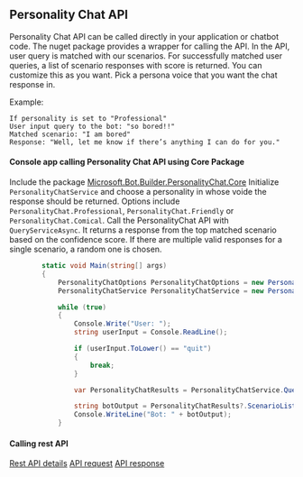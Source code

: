 ## Personality Chat API
Personality Chat API can be called directly in your application or chatbot code. The nuget package provides a wrapper for calling the API. In the API, user query is matched with our scenarios. For successfully matched user queries, a list of scenario responses with score is returned. You can customize this as you want. Pick a persona voice that you want the chat response in.

Example:

	If personality is set to "Professional" 
	User input query to the bot: "so bored!!"
	Matched scenario: "I am bored"
	Response: "Well, let me know if there’s anything I can do for you."
	

#### Console app calling Personality Chat API using Core Package
Include the package [Microsoft.Bot.Builder.PersonalityChat.Core](https://www.nuget.org/packages/Microsoft.Bot.Builder.PersonalityChat.Core/1.0.0-alpha-m1.0)
Initialize `PersonalityChatService` and choose a personality in whose voide the response should be returned. Options include `PersonalityChat.Professional`, `PersonalityChat.Friendly` or `PersonalityChat.Comical`.
Call the PersonalityChat API with `QueryServiceAsync`. It returns a response from the top matched scenario based on the confidence score. If there are multiple valid responses for a single scenario, a random one is chosen.

```csharp
        static void Main(string[] args)
        {
            PersonalityChatOptions PersonalityChatOptions = new PersonalityChatOptions(string.Empty, PersonalityChat.Professional);
            PersonalityChatService PersonalityChatService = new PersonalityChatService(PersonalityChatOptions);

            while (true)
            {
                Console.Write("User: ");
                string userInput = Console.ReadLine();

                if (userInput.ToLower() == "quit")
                {
                    break;
                }

                var PersonalityChatResults = PersonalityChatService.QueryServiceAsync(userInput).Result;

                string botOutput = PersonalityChatResults?.ScenarioList?.FirstOrDefault()?.Responses?.FirstOrDefault() ?? "";
                Console.WriteLine("Bot: " + botOutput);
            }
```

#### Calling rest API
[Rest API details](https://github.com/Microsoft/BotBuilder-PersonalityChat/blob/master/CSharp/Core/Library/PersonalityChatService.cs)
[API request](https://github.com/Microsoft/BotBuilder-PersonalityChat/blob/master/CSharp/Core/Library/PersonalityChatRequest.cs)
[API response](https://github.com/Microsoft/BotBuilder-PersonalityChat/blob/master/CSharp/Core/Library/PersonalityChatResults.cs)